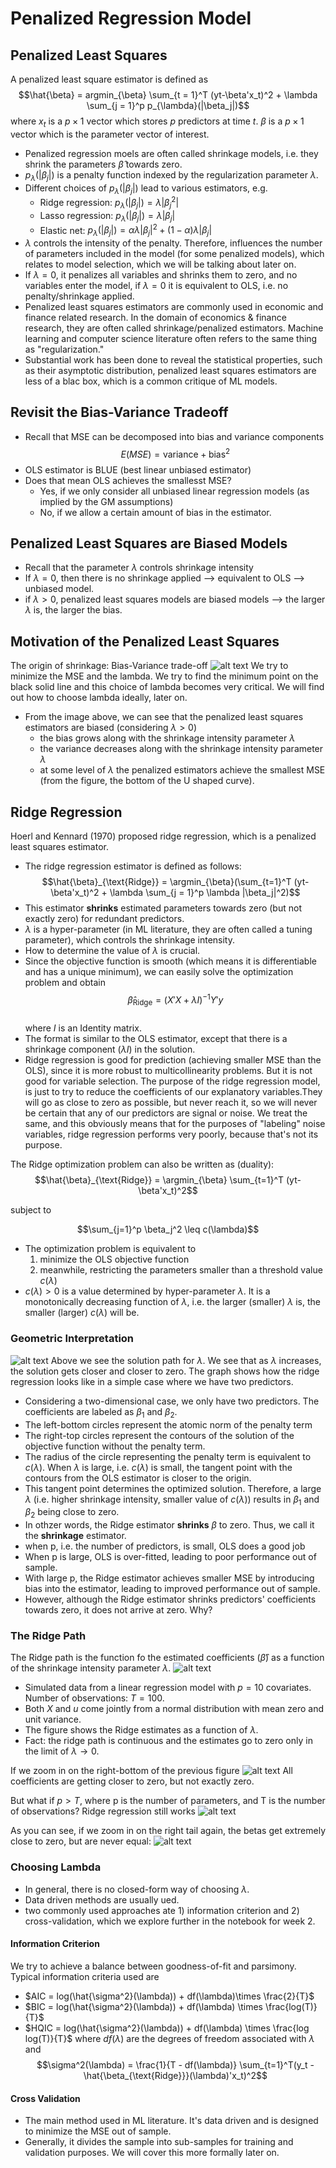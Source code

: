 # Penalized Regression Model

## Penalized Least Squares
A penalized least square estimator is defined as
$$\hat{\beta} = argmin_{\beta} \sum_{t = 1}^T (yt-\beta'x_t)^2 + \lambda \sum_{j = 1}^p p_{\lambda}(|\beta_j|)$$
where $x_t$ is a $p \times 1$ vector which stores $p$ predictors at time $t$. $\beta$ is a $p \times 1$ vector which is the parameter vector of interest.
- Penalized regression moels are often called shrinkage models, i.e. they shrink the parameters $\hat{\beta}$ towards zero.
- $p_{\lambda}(|\beta_j|)$ is a penalty function indexed by the regularization parameter $\lambda$.
- Different choices of $p_{\lambda}(|\beta_j|)$ lead to various estimators, e.g.
    - Ridge regression: $p_{\lambda}(|\beta_j|) = \lambda |\beta_j^2|$
    - Lasso regression: $p_{\lambda}(|\beta_j|) = \lambda |\beta_j|$
    - Elastic net: $p_{\lambda}(|\beta_j|) = \alpha \lambda |\beta_j|^2 + (1 - \alpha) \lambda |\beta_j|$
- $\lambda$ controls the intensity of the penalty. Therefore, influences the number of parameters included in the model (for some penalized models), which relates to model selection, which we will be talking about later on.
- If $\lambda = 0$, it penalizes all variables and shrinks them to zero, and no variables enter the model, if $\lambda = 0$ it is equivalent to OLS, i.e. no penalty/shrinkage applied.
- Penalized least squares estimators are commonly used in economic and finance related research. In the domain of economics & finance research, they are often called shrinkage/penalized estimators. Machine learning and computer science literature often refers to the same thing as "regularization."
- Substantial work has been done to reveal the statistical properties, such as their asymptotic distribution, penalized least squares estimators are less of a blac box, which is a common critique of ML models.

## Revisit the Bias-Variance Tradeoff
- Recall that MSE can be decomposed into bias and variance components
$$E(MSE) = \text{variance} + \text{bias}^2$$
- OLS estimator is BLUE (best linear unbiased estimator)
- Does that mean OLS achieves the smallesst MSE?
    - Yes, if we only consider all unbiased linear regression models (as implied by the GM assumptions)
    - No, if we allow a certain amount of bias in the estimator.

## Penalized Least Squares are Biased Models
- Recall that the parameter $\lambda$ controls shrinkage intensity
- If $\lambda = 0$, then there is no shrinkage applied --> equivalent to OLS --> unbiased model.
- if $\lambda > 0$, penalized least squares models are biased models --> the larger $\lambda$ is, the larger the bias.

## Motivation of the Penalized Least Squares
The origin of shrinkage: Bias-Variance trade-off
![alt text](image-7.png)
We try to minimize the MSE and the lambda. We try to find the minimum point on the black solid line and this choice of lambda becomes very critical. We will find out how to choose lambda ideally, later on.
- From the image above, we can see that the penalized least squares estimators are biased (considering $\lambda > 0$)
    - the bias grows along with the shrinkage intensity parameter $\lambda$
    - the variance decreases along with the shrinkage intensity parameter $\lambda$
    - at some level of $\lambda$ the penalized estimators achieve the smallest MSE (from the figure, the bottom of the U shaped curve).

## Ridge Regression
Hoerl and Kennard (1970) proposed ridge regression, which is a penalized least squares estimator.
- The ridge regression estimator is defined as follows:
$$\hat{\beta}_{\text{Ridge}} = \argmin_{\beta}(\sum_{t=1}^T (yt-\beta'x_t)^2 + \lambda \sum_{j = 1}^p \lambda |\beta_j|^2)$$
- This estimator **shrinks** estimated parameters towards zero (but not exactly zero) for redundant predictors.
- $\lambda$ is a hyper-parameter (in ML literature, they are often called a tuning parameter), which controls the shrinkage intensity.
- How to determine the value of $\lambda$ is crucial.
- Since the objective function is smooth (which means it is differentiable and has a unique minimum), we can easily solve the optimization problem and obtain
$$\hat{\beta}_{\text{Ridge}} = (X'X + \lambda I)^{-1}Y'y$$  
where $I$ is an Identity matrix.
- The format is similar to the OLS estimator, except that there is a shrinkage component ($\lambda I$) in the solution.
- Ridge regression is good for prediction (achieving smaller MSE than the OLS), since it is more robust to multicollinearity problems. But it is not good for variable selection. The purpose of the ridge regression model, is just to try to reduce the coefficients of our explanatory variables.They will go as close to zero as possible, but never reach it, so we will never be certain that any of our predictors are signal or noise. We treat the same, and this obviously means that for the purposes of "labeling" noise variables, ridge regression performs very poorly, because that's not its purpose.

The Ridge optimization problem can also be written as (duality):
$$\hat{\beta}_{\text{Ridge}} = \argmin_{\beta} \sum_{t=1}^T (yt-\beta'x_t)^2$$

subject to

$$\sum_{j=1}^p \beta_j^2 \leq c(\lambda)$$

- The optimization problem is equivalent to
    1. minimize the OLS objective function
    2. meanwhile, restricting the parameters smaller than a threshold value $c(\lambda)$
- $c(\lambda) > 0$ is a value determined by hyper-parameter $\lambda$. It is a monotonically decreasing function of $\lambda$, i.e. the larger (smaller) $\lambda$ is, the smaller (larger) $c(\lambda)$ will be.

### Geometric Interpretation
![alt text](image-8.png)
Above we see the solution path for $\lambda$. We see that as $\lambda$ increases, the solution gets closer and closer to zero. The graph shows how the ridge regression looks like in a simple case where we have two predictors.

- Considering a two-dimensional case, we only have two predictors. The coefficients are labeled as $\beta_1$ and $\beta_2$.
- The left-bottom circles represent the atomic norm of the penalty term
- The right-top circles represent the contours of the solution of the objective function without the penalty term.
- The radius of the circle representing the penalty term is equivalent to $c(\lambda)$.
When $\lambda$ is large, i.e. $c(\lambda)$ is small, the tangent point with the contours from the OLS estimator is closer to the origin.
- This tangent point determines the optimized solution. Therefore, a large $\lambda$ (i.e. higher shrinkage intensity, smaller value of $c(\lambda)$) results in $\beta_1$ and $\beta_2$ being close to zero.
- In othzer words, the Ridge estimator **shrinks** $\beta$ to zero. Thus, we call it the **shrinkage** estimator.
- when p, i.e. the number of predictors, is small, OLS does a good job
- When p is large, OLS is over-fitted, leading to poor performance out of sample.
- With large p, the Ridge estimator achieves smaller MSE by introducing bias into the estimator, leading to improved performance out of sample.
- However, although the Ridge estimator shrinks predictors' coefficients towards zero, it does not arrive at zero. Why? 

### The Ridge Path
The Ridge path is the function fo the estimated coefficients ($\hat{\beta}$) as a function of the shrinkage intensity parameter $\lambda$.
![alt text](image-9.png)

- Simulated data from a linear regression model with $p = 10$ covariates. Number of observations: $T = 100$.
- Both $X$ and $u$ come jointly from a normal distribution with mean zero and unit variance.
- The figure shows the Ridge estimates as a function of $\lambda$.
- Fact: the ridge path is continuous and the estimates go to zero only in the limit of $\lambda \rightarrow 0$.

If we zoom in on the right-bottom of the previous figure
![alt text](image-10.png)
All coefficients are getting closer to zero, but not exactly zero.

But what if $p>T$, where p is the number of parameters, and T is the number of observations?
Ridge regression still works
![alt text](image-11.png)

As you can see, if we zoom in on the right tail again, the betas get extremely close to zero, but are never equal:
![alt text](image-12.png)

### Choosing Lambda
- In general, there is no closed-form way of choosing $\lambda$. 
- Data driven methods are usually ued. 
- two commonly used approaches ate 1) information criterion and 2) cross-validation, which we explore further in the notebook for week 2.

#### Information Criterion
We try to achieve a balance between goodness-of-fit and parsimony. Typical information criteria used are
- $AIC = log(\hat{\sigma^2}(\lambda)) + df(\lambda)\times \frac{2}{T}$
- $BIC = log(\hat{\sigma^2}(\lambda)) + df(\lambda) \times \frac{log(T)}{T}$
- $HQIC = log(\hat{\sigma^2}(\lambda)) + df(\lambda) \times \frac{log log(T)}{T}$
where $df(\lambda)$ are the degrees of freedom associated with $\lambda$ and 
$$\sigma^2(\lambda) = \frac{1}{T - df(\lambda)} \sum_{t=1}^T(y_t - \hat{\beta_{\text{Ridge}}}(\lambda)'x_t)^2$$

#### Cross Validation
- The main method used in ML literature. It's data driven and is designed to minimize the MSE out of sample. 
- Generally, it divides the sample into sub-samples for training and validation purposes. 
We will cover this more formally later on.
